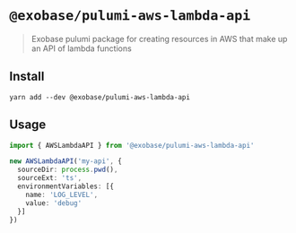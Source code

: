 # `@exobase/pulumi-aws-lambda-api`

> Exobase pulumi package for creating resources in AWS that make up an API of lambda functions

## Install
```
yarn add --dev @exobase/pulumi-aws-lambda-api
```

## Usage

```ts
import { AWSLambdaAPI } from '@exobase/pulumi-aws-lambda-api'

new AWSLambdaAPI('my-api', {
  sourceDir: process.pwd(),
  sourceExt: 'ts',
  environmentVariables: [{
    name: 'LOG_LEVEL',
    value: 'debug'
  }]
})
```
